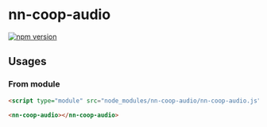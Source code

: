 # nn-coop-audio

[![npm version](https://badge.fury.io/js/%40nekobato%2Fnn-coop-audio.svg)](https://badge.fury.io/js/%40nekobato%2Fnn-coop-audio)

## Usages

### From module

```html
<script type="module" src="node_modules/nn-coop-audio/nn-coop-audio.js"></script>

<nn-coop-audio></nn-coop-audio>
```
